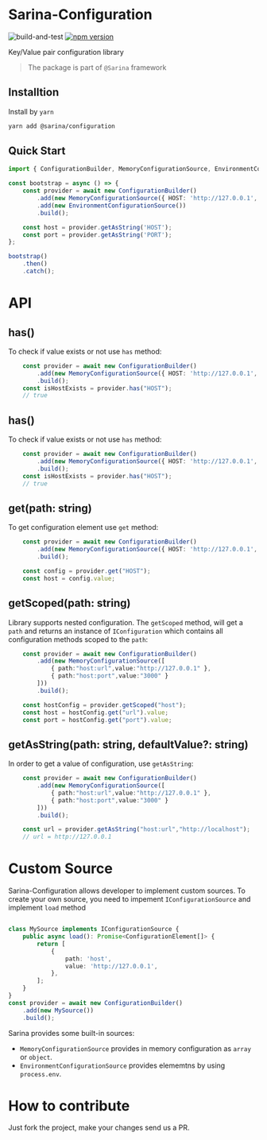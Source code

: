 Sarina-Configuration
=========

![build-and-test](https://github.com/SarinaJs/sarina-configuration/workflows/build-and-test/badge.svg)
[![npm version](https://badge.fury.io/js/%40sarina%2Fconfiguration.svg)](https://badge.fury.io/js/%40sarina%2Fconfiguration)

Key/Value pair configuration library

> The package is part of `@Sarina` framework

## Installtion

Install by `yarn`

```sh
yarn add @sarina/configuration
```

## Quick Start

```ts
import { ConfigurationBuilder, MemoryConfigurationSource, EnvironmentConfigurationSource } from '@sarina/configuration';

const bootstrap = async () => {
	const provider = await new ConfigurationBuilder()
		.add(new MemoryConfigurationSource({ HOST: 'http://127.0.0.1', PORT: '3000' }))
		.add(new EnvironmentConfigurationSource())
		.build();

	const host = provider.getAsString('HOST');
	const port = provider.getAsString('PORT');
};

bootstrap()
	.then()
	.catch();
```

# API

## has()

To check if value exists or not use `has` method:
```ts
    const provider = await new ConfigurationBuilder()
        .add(new MemoryConfigurationSource({ HOST: 'http://127.0.0.1', PORT: '3000' }))
        .build();
    const isHostExists = provider.has("HOST");
    // true
```


## has()

To check if value exists or not use `has` method:
```ts
    const provider = await new ConfigurationBuilder()
        .add(new MemoryConfigurationSource({ HOST: 'http://127.0.0.1', PORT: '3000' }))
        .build();
    const isHostExists = provider.has("HOST");
    // true
```

## get(path: string)

To get configuration element use `get` method:
```ts
    const provider = await new ConfigurationBuilder()
        .add(new MemoryConfigurationSource({ HOST: 'http://127.0.0.1', PORT: '3000' }))
        .build();

    const config = provider.get("HOST");
    const host = config.value;
```

## getScoped(path: string)

Library supports nested configuration. The `getScoped` method, will get a `path` and returns an instance of `IConfiguration` which contains all configuration methods scoped to the `path`:

```ts
    const provider = await new ConfigurationBuilder()
        .add(new MemoryConfigurationSource([
            { path:"host:url",value:"http://127.0.0.1" },
            { path:"host:port",value:"3000" }
        ]))
        .build();

    const hostConfig = provider.getScoped("host");
    const host = hostConfig.get("url").value;
    const port = hostConfig.get("port").value;
```

## getAsString(path: string, defaultValue?: string)

In order to get a value of configuration, use `getAsString`:

```ts
    const provider = await new ConfigurationBuilder()
        .add(new MemoryConfigurationSource([
            { path:"host:url",value:"http://127.0.0.1" },
            { path:"host:port",value:"3000" }
        ]))
        .build();

    const url = provider.getAsString("host:url","http://localhost");
    // url = http://127.0.0.1
```

# Custom Source
Sarina-Configuration allows developer to implement custom sources. To create your own source, you need to impement `IConfigurationSource` and implement `load` method

```ts

class MySource implements IConfigurationSource {
	public async load(): Promise<ConfigurationElement[]> {
		return [
			{
				path: 'host',
				value: 'http://127.0.0.1',
			},
		];
	}
}
const provider = await new ConfigurationBuilder()
    .add(new MySource())
    .build();
```

Sarina provides some built-in sources:

- `MemoryConfigurationSource` provides in memory configuration as `array` or `object`.
- `EnvironmentConfigurationSource` provides elememtns by using `process.env`. 



# How to contribute
Just fork the project, make your changes send us a PR.



